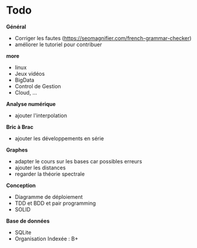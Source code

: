 # Todo

**Général**
* Corriger les fautes (https://seomagnifier.com/french-grammar-checker)
* améliorer le tutoriel pour contribuer

**more**
* linux
* Jeux vidéos
* BigData
* Control de Gestion
* Cloud, ...

**Analyse numérique**
* ajouter l'interpolation

**Bric à Brac**
* ajouter les développements en série

**Graphes**
* adapter le cours sur les bases car possibles erreurs
* ajouter les distances
* regarder la théorie spectrale

**Conception**
* Diagramme de déploiement
* TDD et BDD et pair programming
* SOLID

**Base de données**
* SQLite
* Organisation Indexée : B+
